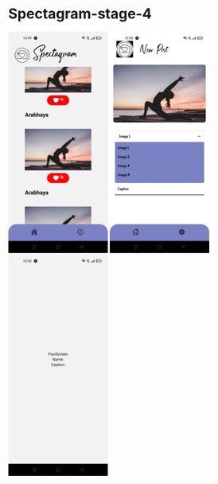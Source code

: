 # Spectagram-stage-4
<p>
  <img src="https://github.com/Arabhya07092007/Spectagram-stage-4/blob/main/assets/img%201.jpeg?raw=true" width="200" name="Spectagram feed screen"/>
  <img src="https://github.com/Arabhya07092007/Spectagram-stage-4/blob/main/assets/img%202.jpeg?raw=true" width="200" name="Spectagram create post screen"/>
  <img src="https://github.com/Arabhya07092007/Spectagram-stage-4/blob/main/assets/img%203.jpeg?raw=true" width="200" name="post screen"/>
</p>
